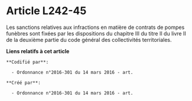 # Article L242-45

Les sanctions relatives aux infractions en matière de contrats de pompes funèbres sont fixées par les dispositions du
chapitre III du titre II du livre II de la deuxième partie du code général des collectivités territoriales.

**Liens relatifs à cet article**

	**Codifié par**:

	  - Ordonnance n°2016-301 du 14 mars 2016 - art.

	**Créé par**:

	  - Ordonnance n°2016-301 du 14 mars 2016 - art.
